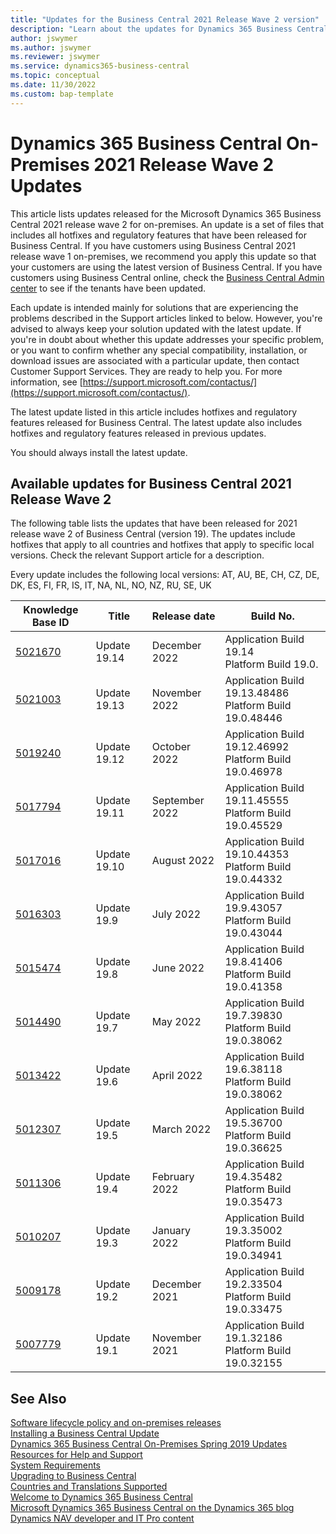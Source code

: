 ```yaml
---
title: "Updates for the Business Central 2021 Release Wave 2 version"
description: "Learn about the updates for Dynamics 365 Business Central 2021 Release Wave 2 on-premises deployments."
author: jswymer
ms.author: jswymer
ms.reviewer: jswymer
ms.service: dynamics365-business-central
ms.topic: conceptual
ms.date: 11/30/2022
ms.custom: bap-template
---
```


# Dynamics 365 Business Central On-Premises 2021 Release Wave 2 Updates

This article lists updates released for the Microsoft Dynamics 365 Business Central 2021 release wave 2 for on-premises. An update is a set of files that includes all hotfixes and regulatory features that have been released for Business Central. If you have customers using Business Central 2021 release wave 1 on-premises, we recommend you apply this update so that your customers are using the latest version of Business Central. If you have customers using Business Central online, check the [Business Central Admin center](../administration/tenant-admin-center.md) to see if the tenants have been updated.  

Each update is intended mainly for solutions that are experiencing the problems described in the Support articles linked to below. However, you're advised to always keep your solution updated with the latest update. If you're in doubt about whether this update addresses your specific problem, or you want to confirm whether any special compatibility, installation, or download issues are associated with a particular update, then contact Customer Support Services. They are ready to help you. For more information, see [https://support.microsoft.com/contactus/](https://support.microsoft.com/contactus/).

The latest update listed in this article includes hotfixes and regulatory features released for Business Central. The latest update also includes hotfixes and regulatory features released in previous updates.  

You should always install the latest update.

## Available updates for Business Central 2021 Release Wave 2

The following table lists the updates that have been released for 2021 release wave 2 of Business Central (version 19). The updates include hotfixes that apply to all countries and hotfixes that apply to specific local versions. Check the relevant Support article for a description.

Every update includes the following local versions: AT, AU, BE, CH, CZ, DE, DK, ES, FI, FR, IS, IT, NA, NL, NO, NZ, RU, SE, UK

|Knowledge Base ID                                           |Title                |Release date  |Build No. |
|------------------------------------------------------------|---------------------|--------------|----------|
|[5021670](https://support.microsoft.com/help/5021670)|Update 19.14 |December 2022 |Application Build 19.14</br>Platform Build 19.0.|
|[5021003](https://support.microsoft.com/help/5021003)|Update 19.13 |November 2022 |Application Build 19.13.48486</br>Platform Build 19.0.48446|
|[5019240](https://support.microsoft.com/help/5019240)|Update 19.12 |October 2022 |Application Build 19.12.46992</br>Platform Build 19.0.46978|
|[5017794](https://support.microsoft.com/help/5017794) |Update 19.11 |September 2022 |Application Build 19.11.45555</br>Platform Build 19.0.45529|
|[5017016](https://support.microsoft.com/help/5017016) |Update 19.10 |August 2022 |Application Build 19.10.44353</br>Platform Build 19.0.44332|
|[5016303](https://support.microsoft.com/help/5016303) |Update 19.9 |July 2022 |Application Build 19.9.43057</br>Platform Build 19.0.43044|
|[5015474](https://support.microsoft.com/help/5015474) |Update 19.8 |June 2022 |Application Build 19.8.41406</br>Platform Build 19.0.41358 |
|[5014490](https://support.microsoft.com/help/5014490) |Update 19.7 |May 2022 |Application Build 19.7.39830</br>Platform Build 19.0.38062 |
|[5013422](https://support.microsoft.com/help/5013422) |Update 19.6 |April 2022 |Application Build 19.6.38118</br>Platform Build 19.0.38062 |
|[5012307](https://support.microsoft.com/help/5012307) |Update 19.5 |March 2022 |Application Build 19.5.36700</br>Platform Build 19.0.36625 |
|[5011306](https://support.microsoft.com/help/5011306) |Update 19.4 |February 2022 |Application Build 19.4.35482</br>Platform Build 19.0.35473|
|[5010207](https://support.microsoft.com/help/5010207)|Update 19.3 |January 2022 |Application Build 19.3.35002</br>Platform Build 19.0.34941|
|[5009178](https://support.microsoft.com/help/5009178)|Update 19.2 |December 2021|Application Build 19.2.33504</br>Platform Build 19.0.33475|
|[5007779](https://support.microsoft.com/help/5007779)|Update 19.1 |November 2021|Application Build 19.1.32186</br>Platform Build 19.0.32155|

## See Also

[Software lifecycle policy and on-premises releases](../terms/lifecycle-policy-on-premises.md)  
[Installing a Business Central Update](../upgrade/upgrading-cumulative-update-v19.md)  
[Dynamics 365 Business Central On-Premises Spring 2019 Updates](update-versions-14.md)  
[Resources for Help and Support](../help-and-support.md)  
[System Requirements](system-requirements-business-central-v19.md)  
[Upgrading to Business Central](../upgrade/upgrading-to-business-central.md)  
[Countries and Translations Supported](../compliance/apptest-countries-and-translations.md)  
[Welcome to Dynamics 365 Business Central](/dynamics365/business-central/index)  
[Microsoft Dynamics 365 Business Central on the Dynamics 365 blog](https://cloudblogs.microsoft.com/dynamics365/it/product/business-central/)  
[Dynamics NAV developer and IT Pro content](/dynamics-nav/index)
